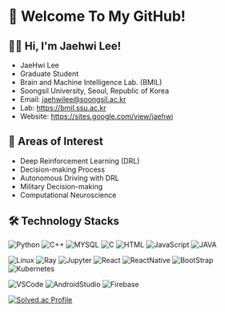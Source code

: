 # 👋 Welcome To My GitHub!

## 🧑‍💻 Hi, I'm Jaehwi Lee!
- JaeHwi Lee
- Graduate Student
- Brain and Machine Intelligence Lab. (BMIL)
- Soongsil University, Seoul, Republic of Korea
- Email: jaehwilee@soongsil.ac.kr
- Lab: https://bmil.ssu.ac.kr
- Website: https://sites.google.com/view/jaehwi
  
## 📝 Areas of Interest
- Deep Reinforcement Learning (DRL)
- Decision-making Process
- Autonomous Driving with DRL
- Military Decision-making
- Computational Neuroscience

## 🛠 Technology Stacks

![Python](https://img.shields.io/badge/Python-3776AB.svg?style=flat&logo=Python&logoColor=white) ![C++](https://img.shields.io/badge/C++-00599C.svg?style=flat&logo=Cplusplus&logoColor=white) ![MYSQL](https://img.shields.io/badge/MYSQL-4479A1.svg?style=flat&logo=mysql&logoColor=white) ![C](https://img.shields.io/badge/C-A8B9CC.svg?style=flat&logo=C&logoColor=white) ![HTML](https://img.shields.io/badge/HTML-%23E34F26.svg?style=flat&logo=html5&logoColor=white) ![JavaScript](https://img.shields.io/badge/JavaScript-F7DF1E.svg?style=flat&logo=javascript&logoColor=black) ![JAVA](https://img.shields.io/badge/JAVA-007396.svg?style=flat&logo=openjdk&logoColor=white)  

![Linux](https://img.shields.io/badge/Linux-FCC624.svg?style=flat&logo=Linux&logoColor=black) ![Ray](https://img.shields.io/badge/Ray-028CF0.svg?style=flat&logo=ray&logoColor=white) ![Jupyter](https://img.shields.io/badge/Jupyter-013243.svg?style=flat&logo=jupyter&logoColor=white) ![React](https://img.shields.io/badge/React-61DAFB.svg?style=flat&logo=react&logoColor=white) ![ReactNative](https://img.shields.io/badge/React%20Native-%2320232a.svg?style=flat&logo=react&logoColor=%2361DAFB) ![BootStrap](https://img.shields.io/badge/BootStrap-7952B3?style=flat&logo=bootstrap&logoColor=white) ![Kubernetes](https://img.shields.io/badge/Kubernetes-326CE5.svg?style=flat&logo=Kubernetes&logoColor=white)

![VSCode](https://img.shields.io/badge/Visual%20Studio%20Code-007ACC.svg?style=flat&logo=visual-studio-code&logoColor=white) ![AndroidStudio](https://img.shields.io/badge/Android%20Studio-3DDC84.svg?style=flat&logo=android-studio&logoColor=white)
![Firebase](https://img.shields.io/badge/Firebase-FFCA28.svg?style=flat&logo=firebase&logoColor=white)

[![Solved.ac Profile](http://mazassumnida.wtf/api/v2/generate_badge?boj=dlwognl99)](https://solved.ac/dlwognl99/)
